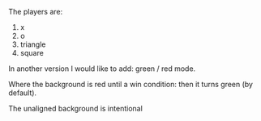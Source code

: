 The players are:
1. x
2. o
3. triangle
4. square

In another version I would like to add:
green / red mode.

Where the background is red until a win condition: then it turns green (by default).

The unaligned background is intentional
